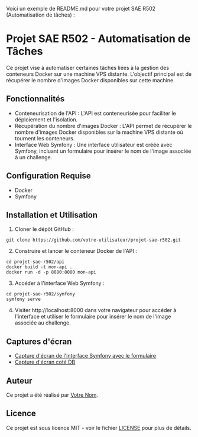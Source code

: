 Voici un exemple de README.md pour votre projet SAE R502 (Automatisation de tâches) :

# Projet SAE R502 - Automatisation de Tâches

Ce projet vise à automatiser certaines tâches liées à la gestion des conteneurs Docker sur une machine VPS distante. L'objectif principal est de récupérer le nombre d'images Docker disponibles sur cette machine.

## Fonctionnalités

- Conteneurisation de l'API : L'API est conteneurisée pour faciliter le déploiement et l'isolation.
- Récupération du nombre d'images Docker : L'API permet de récupérer le nombre d'images Docker disponibles sur la machine VPS distante où tournent les conteneurs.
- Interface Web Symfony : Une interface utilisateur est créée avec Symfony, incluant un formulaire pour insérer le nom de l'image associée à un challenge.

## Configuration Requise

- Docker
- Symfony

## Installation et Utilisation

1. Cloner le dépôt GitHub :

```
git clone https://github.com/votre-utilisateur/projet-sae-r502.git
```

2. Construire et lancer le conteneur Docker de l'API :

```
cd projet-sae-r502/api
docker build -t mon-api .
docker run -d -p 8080:8080 mon-api
```

3. Accéder à l'interface Web Symfony :

```
cd projet-sae-r502/symfony
symfony serve
```

4. Visiter http://localhost:8000 dans votre navigateur pour accéder à l'interface et utiliser le formulaire pour insérer le nom de l'image associée au challenge.

## Captures d'écran

- [Capture d'écran de l'interface Symfony avec le formulaire](img/Formulaire.gif)
- [Capture d'écran coté DB](img/screendb.png)

## Auteur

Ce projet a été réalisé par [Votre Nom](https://github.com/votre-utilisateur).

## Licence

Ce projet est sous licence MIT - voir le fichier [LICENSE](LICENSE) pour plus de détails.